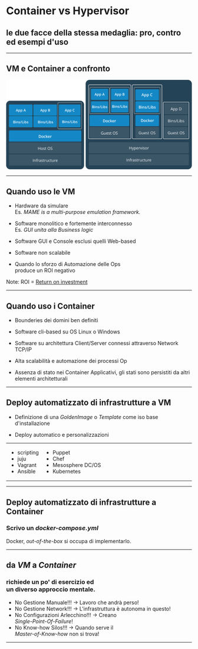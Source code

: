 # Container vs Hypervisor

## le due facce della stessa medaglia: pro, contro ed esempi d'uso

---

## VM e Container a confronto

![Vm vs Container](03_CvsH/img/containers-vms-together@2x.png)
<!-- .element height="90%" width="90%" -->

---

## Quando uso le VM

* Hardware da simulare<br>Es. <i>MAME is a multi-purpose emulation framework.</i>

* Software monolitico e fortemente interconnesso<br>Es. <i>GUI unita alla Business logic</i>

* Software GUI e Console esclusi quelli Web-based

* Software non scalabile

* Quando lo sforzo di Automazione delle Ops<br>produce un ROI negativo

Note: ROI = [Return on investment](https://it.wikipedia.org/wiki/Return_on_investment)

---

## Quando uso i Container

* Bounderies dei domini ben definiti

* Software cli-based su OS Linux o Windows

* Software su architettura Client/Server connessi attraverso Network TCP/IP

* Alta scalabilità e automazione dei processi Op

* Assenza di stato nei Container Applicativi, gli stati sono persistiti da altri elementi architetturali

---

## Deploy automatizzato di infrastrutture a VM

* Definizione di una _GoldenImage_ o _Template_ come iso base d'installazione

* Deploy automatico e personalizzazioni

<table>
  <tbody>
    <tr>
      <td style="center; vertical-align: middle;">
        <ul>
          <li>scripting</li>
          <li>juju</li>
          <li>Vagrant</li>
          <li>Ansible</li>
        </ul>
      </td>
      <td style="center; vertical-align: middle; width:500px;">
        <ul>
          <li>Puppet</li>
          <li>Chef</li>
          <li>Mesosphere DC/OS</li>
          <li>Kubernetes</li>
        </ul>
      </td>
    </tr>
  </tbody>
</table>

---

## Deploy automatizzato di infrastrutture a Container

### Scrivo un _docker-compose.yml_ 

Docker, _out-of-the-box_ si occupa di implementarlo.

---

## da _VM_ a _Container_ 
### richiede un po' di esercizio ed<br>un diverso approccio mentale.

* No Gestione Manuale!!! -> Lavoro che andrà perso!
* No Gestione Network!!! -> L'infrastruttura è autonoma in questo!
* No Configurazioni Arlecchino!!! -> Creano<br>_Single-Point-Of-Failure_!
* No Know-how Silos!!! -> Quando serve il<br>_Master-of-Know-how_ non si trova!

---